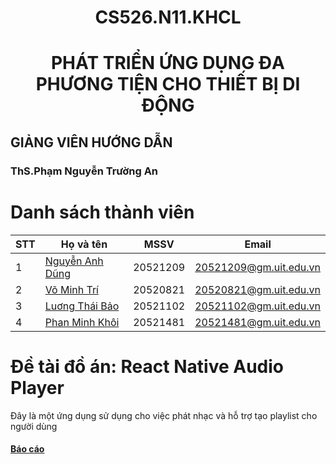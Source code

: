 # <h1 align="center"><b>CS526.N11.KHCL </b></h1>
<h1 align="center"> PHÁT TRIỂN ỨNG DỤNG ĐA PHƯƠNG TIỆN CHO THIẾT BỊ DI ĐỘNG</h1>


## GIẢNG VIÊN HƯỚNG DẪN
### ThS.Phạm Nguyễn Trường An

# Danh sách thành viên 
| STT | Họ và tên | MSSV | Email |
|-----|-------|------|-------|
| 1 | [Nguyễn Anh Dũng](https://github.com/NguyenDung278) | 20521209 | 20521209@gm.uit.edu.vn |
| 2 | [Võ Minh Trí](https://github.com/trivm12)| 20520821 | 20520821@gm.uit.edu.vn |
| 3 | [Luơng Thái Bảo](https://github.com/02bao) | 20521102 | 20521102@gm.uit.edu.vn |
| 4 | [Phan Minh Khôi](https://github.com/KhoiPMUIT) | 20521481 | 20521481@gm.uit.edu.vn |

# Đề tài đồ án: React Native Audio Player

Đây là một ứng dụng sử dụng cho việc phát nhạc và hỗ trợ tạo playlist cho người dùng 

#### [Báo cáo](https://github.com/trivm12/CS526.N11.KHCL/blob/main/FinalProject-Report.pdf)
